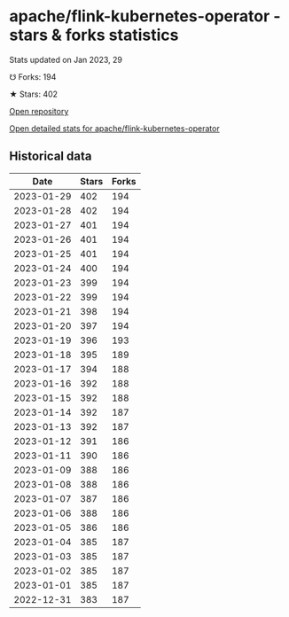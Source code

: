 # apache/flink-kubernetes-operator - stars & forks statistics

Stats updated on Jan 2023, 29

☋ Forks: 194

★ Stars: 402

[Open repository](https://github.com/apache/flink-kubernetes-operator)

[Open detailed stats for apache/flink-kubernetes-operator](https://reviewgithub.com/rep/apache/flink-kubernetes-operator)

## Historical data
| Date | Stars | Forks |
|------|-------|-------|
| 2023-01-29 | 402 | 194 | 
| 2023-01-28 | 402 | 194 | 
| 2023-01-27 | 401 | 194 | 
| 2023-01-26 | 401 | 194 | 
| 2023-01-25 | 401 | 194 | 
| 2023-01-24 | 400 | 194 | 
| 2023-01-23 | 399 | 194 | 
| 2023-01-22 | 399 | 194 | 
| 2023-01-21 | 398 | 194 | 
| 2023-01-20 | 397 | 194 | 
| 2023-01-19 | 396 | 193 | 
| 2023-01-18 | 395 | 189 | 
| 2023-01-17 | 394 | 188 | 
| 2023-01-16 | 392 | 188 | 
| 2023-01-15 | 392 | 188 | 
| 2023-01-14 | 392 | 187 | 
| 2023-01-13 | 392 | 187 | 
| 2023-01-12 | 391 | 186 | 
| 2023-01-11 | 390 | 186 | 
| 2023-01-09 | 388 | 186 | 
| 2023-01-08 | 388 | 186 | 
| 2023-01-07 | 387 | 186 | 
| 2023-01-06 | 388 | 186 | 
| 2023-01-05 | 386 | 186 | 
| 2023-01-04 | 385 | 187 | 
| 2023-01-03 | 385 | 187 | 
| 2023-01-02 | 385 | 187 | 
| 2023-01-01 | 385 | 187 | 
| 2022-12-31 | 383 | 187 | 

